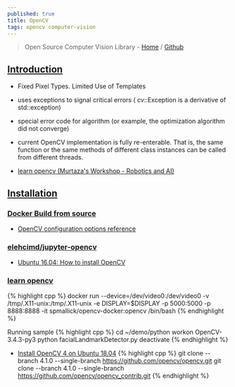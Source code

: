 ```yaml
---
published: true
title: OpenCV
tags: opencv computer-vision
---
```

>  Open Source Computer Vision Library - [Home](https://opencv.org) / [Github](https://github.com/opencv/opencv)
    
    
## [Introduction](https://docs.opencv.org/master/d1/dfb/intro.html)
- Fixed Pixel Types. Limited Use of Templates
- uses exceptions to signal critical errors ( cv::Exception is a derivative of std::exception)
- special error code for algorithm (or example, the optimization algorithm did not converge)
- current OpenCV implementation is fully re-enterable. That is, the same function or the same methods of different class instances can be called from different threads.
    
- [learn opencv (Murtaza's Workshop - Robotics and AI)](https://www.youtube.com/watch?v=WQeoO7MI0Bs)

## [Installation](https://docs.opencv.org/4.1.0/d7/d9f/tutorial_linux_install.html)

### [Docker Build from source](https://github.com/yduf/opencv-docker)
- [OpenCV configuration options reference ](https://docs.opencv.org/4.5.3/db/d05/tutorial_config_reference.html)


### [elehcimd/jupyter-opencv](https://github.com/elehcimd/jupyter-opencv)
- [Ubuntu 16.04: How to install OpenCV](https://www.pyimagesearch.com/2016/10/24/ubuntu-16-04-how-to-install-opencv/)

### [learn opencv](https://www.learnopencv.com/install-opencv-docker-image-ubuntu-macos-windows/)
{% highlight cpp %}
docker run --device=/dev/video0:/dev/video0 -v /tmp/.X11-unix:/tmp/.X11-unix -e DISPLAY=$DISPLAY -p 5000:5000 -p 8888:8888 -it spmallick/opencv-docker:opencv /bin/bash
{% endhighlight %}

Running sample
{% highlight cpp %}
cd ~/demo/python
workon OpenCV-3.4.3-py3
python facialLandmarkDetector.py
deactivate
{% endhighlight %}

- [Install OpenCV 4 on Ubuntu 18.04](https://www.learnopencv.com/install-opencv-4-on-ubuntu-18-04/)
{% highlight cpp %}
git clone --branch 4.1.0 --single-branch https://github.com/opencv/opencv.git
git clone --branch 4.1.0 --single-branch https://github.com/opencv/opencv_contrib.git
{% endhighlight %}

